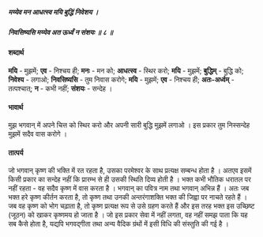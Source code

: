 ##### मय्येव मन आधत्स्व मयि बुद्धिं निवेशय ।
##### निवसिष्यसि मय्येव अत ऊर्ध्वं न संशयः ॥ ८ ॥

#### शब्दार्थ

**मयि** - मुझमें; **एव** - निश्चय ही; **मनः** - मन को; **आधत्स्व** - स्थिर करो; **मयि** - मुझमें; **बुद्धिम्** - बुद्धि को; **निवेश्य** - लगाओ; **निवसिष्यसि** - तुम निवास करोगे; **मयि** - मुझमें; **एव** - निश्चय ही; **अतः-अर्ध्वम्** - तत्पश्चात्; **न** - कभी नहीं; **संशयः** - सन्देह ।

#### भावार्थ

मुझ भगवान् में अपने चित्त को स्थिर करो और अपनी सारी बुद्धि मुझमें लगाओ । इस प्रकार तुम निस्सन्देह मुझमें सदैव वास करोगे ।

#### तात्पर्य

जो भगवान् कृष्ण की भक्ति में रत रहता है, उसका परमेश्वर के साथ प्रत्यक्ष सम्बन्ध होता है । अतएव इसमें किसी प्रकार का सन्देह नहीं कि प्रारम्भ से ही उसकी स्थिति दिव्य होती है । भक्त कभी भौतिक धरातल पर नहीं रहता - वह सदैव कृष्ण में वास करता है । भगवान् का पवित्र नाम तथा भगवान् अभिन्न हैं । अतः जब भक्त हरे कृष्ण कीर्तन करता है, तो कृष्ण तथा उनकी अन्तरंगाशक्ति भक्त की जिह्वा पर नाचते रहते हैं । जब वह कृष्ण को भोग चढ़ाता है, तो कृष्ण प्रत्यक्ष रूप से उसे ग्रहण करते हैं और इस तरह भक्त इस उच्छिष्ट (जूठन) को खाकर कृष्णमय हो जाता है । जो इस प्रकार सेवा में नहीं लगता, वह नहीं समझ पाता कि यह सब कैसे होता है, यद्यपि भगवद्गीता तथा अन्य वैदिक ग्रंथों में इसी विधि की संस्तुति की गई है ।